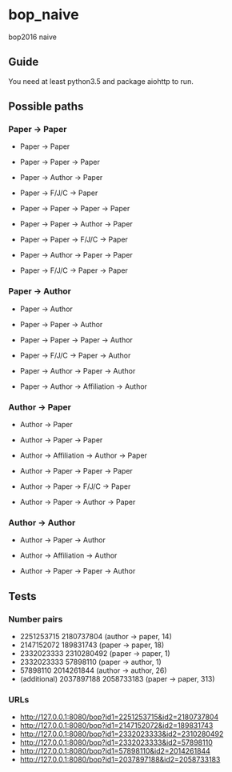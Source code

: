 # bop_naive

bop2016 naive

## Guide

You need at least python3.5 and package aiohttp to run.

## Possible paths

### Paper -> Paper

* Paper -> Paper

* Paper -> Paper -> Paper
* Paper -> Author -> Paper
* Paper -> F/J/C -> Paper

* Paper -> Paper -> Paper -> Paper
* Paper -> Paper -> Author -> Paper
* Paper -> Paper -> F/J/C -> Paper
* Paper -> Author -> Paper -> Paper
* Paper -> F/J/C -> Paper -> Paper

### Paper -> Author

* Paper -> Author

* Paper -> Paper -> Author

* Paper -> Paper -> Paper -> Author
* Paper -> F/J/C -> Paper -> Author
* Paper -> Author -> Paper -> Author
* Paper -> Author -> Affiliation -> Author

### Author -> Paper

* Author -> Paper

* Author -> Paper -> Paper

* Author -> Affiliation -> Author -> Paper
* Author -> Paper -> Paper -> Paper
* Author -> Paper -> F/J/C -> Paper
* Author -> Paper -> Author -> Paper

### Author -> Author

* Author -> Paper -> Author
* Author -> Affiliation -> Author

* Author -> Paper -> Paper -> Author

## Tests

### Number pairs

* 2251253715 2180737804 (author -> paper, 14)
* 2147152072 189831743 (paper -> paper, 18)
* 2332023333 2310280492 (paper -> paper, 1)
* 2332023333 57898110 (paper -> author, 1)
* 57898110 2014261844 (author -> author, 26)
* (additional) 2037897188 2058733183 (paper -> paper, 313)

### URLs

* http://127.0.0.1:8080/bop?id1=2251253715&id2=2180737804
* http://127.0.0.1:8080/bop?id1=2147152072&id2=189831743
* http://127.0.0.1:8080/bop?id1=2332023333&id2=2310280492
* http://127.0.0.1:8080/bop?id1=2332023333&id2=57898110
* http://127.0.0.1:8080/bop?id1=57898110&id2=2014261844
* http://127.0.0.1:8080/bop?id1=2037897188&id2=2058733183
